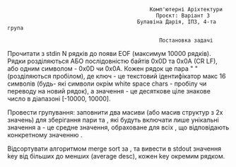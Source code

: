                                                  Комп'ютерні Аріхтектури 
                                                   Проєкт: Варіант 3
                                             Булавіна Дарія, ІПЗ, 4-та група
                                            
                                                    Постановка задачі

  Прочитати з stdin N рядків до появи EOF (максимум 10000 рядків).
Рядки розділяються АБО послідовністю байтів 0x0D та 0x0A (CR LF), або одним символом - 0x0D чи 0x0A.
Кожен рядок це пара "<key> <value>" (розділяються пробілом), де ключ - це текстовий ідентифікатор макс 16 символів (будь-       які символи окрім white space chars - пробілу чи переводу на новий рядок), а значення - це десяткове ціле знакове число в       діапазоні [-10000, 10000]. 

Провести групування: заповнити два масиви (або масив структур з 2х значень) для зберігання пари <key> та <average> , які будуть включати лише унікальні значення <key> а <average> - це средне значення, обраховане для всіх <value>, що відповідають конкретному значенню <key>.
    
Відсортувати алгоритмом merge sort за <average>, та вивести в stdout  значення key від більших до менших (average desc), кожен key окремим рядком.
